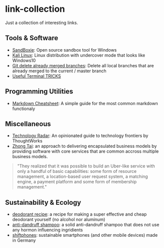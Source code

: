 # link-collection
Just a collection of interesting links.

## Tools & Software
- [SandBoxie](https://www.sandboxie.com/): Open source sandbox tool for Windows
- [Kali Linux](https://www.kali.org): Linux distribution with undercover mode that looks like Windows10
- [Git delete already merged branches](https://stevenharman.net/git-clean-delete-already-merged-branches): Delete all local branches that are already merged to the current / master branch
- [Useful Terminal TRICKS](https://stackoverflow.blog/2020/02/12/when-laziness-is-efficient-make-the-most-of-your-command-line/)
## Programming Utilities
- [Markdown Cheatsheet](https://github.com/adam-p/markdown-here/wiki/Markdown-Cheatsheet): A simple guide for the most common markdown functionaly

## Miscellaneous
- [Technology Radar](https://www.thoughtworks.com/radar): An opinionated guide to technology frontiers by ThoughtWorks 
- [Zhong Tai](https://www.thoughtworks.com/insights/blog/zhong-tai-radical-approach-enterprise-it): an approach to delivering encapsulated business models by providing software with core services that are common accross multiple business models. 
> "They realized that it was possible to build an Uber-like service with only a handful of basic capabilities: some form of resource management, a location-based user request system, a matching engine, a payment platform and some form of membership management."

## Sustainability & Ecology
- [deodorant recipe](https://www.smarticular.net/kokosoel-deocreme-aus-drei-zutaten-schnell-wirksam-und-gesund/): a recipe for making a super effective and cheap deodorant yourself (no alcohol nor aluminum) 
- [anti-dandruff shampoo](http://naturseifen-luettje-seep.webshopapp.com/festes-shampoo-anti-schuppe.html): a solid anti-dandruff shampoo that does not use any hormon influencing ingridients
- [shiftphones](https://www.shiftphones.com/): sustainable smartphones (and other mobile devices) made in Germany
